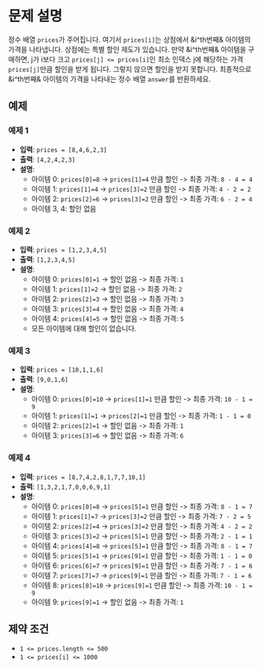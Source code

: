 # 문제 설명

정수 배열 `prices`가 주어집니다. 여기서 `prices[i]`는 상점에서 &i^th번째& 아이템의 가격을 나타냅니다. 
상점에는 특별 할인 제도가 있습니다. 만약 &i^th번째& 아이템을 구매하면, 
j가 i보다 크고 `prices[j] <= prices[i]`인 최소 인덱스 j에 해당하는 가격 `prices[j]`만큼 할인을 받게 됩니다. 
그렇지 않으면 할인을 받지 못합니다. 최종적으로 &i^th번째& 아이템의 가격을 나타내는 정수 배열 `answer`를 반환하세요.

## 예제

### 예제 1

- **입력**: `prices = [8,4,6,2,3]`
- **출력**: `[4,2,4,2,3]`
- **설명**:
    - 아이템 0: `prices[0]=8` -> `prices[1]=4` 만큼 할인 -> 최종 가격: `8 - 4 = 4`
    - 아이템 1: `prices[1]=4` -> `prices[3]=2` 만큼 할인 -> 최종 가격: `4 - 2 = 2`
    - 아이템 2: `prices[2]=6` -> `prices[3]=2` 만큼 할인 -> 최종 가격: `6 - 2 = 4`
    - 아이템 3, 4: 할인 없음

### 예제 2

- **입력**: `prices = [1,2,3,4,5]`
- **출력**: `[1,2,3,4,5]`
- **설명**:
  - 아이템 0: `prices[0]=1` -> 할인 없음 -> 최종 가격: `1`
  - 아이템 1: `prices[1]=2` -> 할인 없음 -> 최종 가격: `2`
  - 아이템 2: `prices[2]=3` -> 할인 없음 -> 최종 가격: `3`
  - 아이템 3: `prices[3]=4` -> 할인 없음 -> 최종 가격: `4`
  - 아이템 4: `prices[4]=5` -> 할인 없음 -> 최종 가격: `5`
  - 모든 아이템에 대해 할인이 없습니다.

### 예제 3

- **입력**: `prices = [10,1,1,6]`
- **출력**: `[9,0,1,6]`
- **설명**:
  - 아이템 0: `prices[0]=10` -> `prices[1]=1` 만큼 할인 -> 최종 가격: `10 - 1 = 9`
  - 아이템 1: `prices[1]=1` -> `prices[2]=1` 만큼 할인 -> 최종 가격: `1 - 1 = 0`
  - 아이템 2: `prices[2]=1` -> 할인 없음 -> 최종 가격: `1`
  - 아이템 3: `prices[3]=6` -> 할인 없음 -> 최종 가격: `6`

### 예제 4

- **입력**: `prices = [8,7,4,2,8,1,7,7,10,1]`
- **출력**: `[1,3,2,1,7,0,0,6,9,1]`
- **설명**:
  - 아이템 0: `prices[0]=8` -> `prices[5]=1` 만큼 할인 -> 최종 가격: `8 - 1 = 7`
  - 아이템 1: `prices[1]=7` -> `prices[3]=2` 만큼 할인 -> 최종 가격: `7 - 2 = 5`
  - 아이템 2: `prices[2]=4` -> `prices[3]=2` 만큼 할인 -> 최종 가격: `4 - 2 = 2`
  - 아이템 3: `prices[3]=2` -> `prices[5]=1` 만큼 할인 -> 최종 가격: `2 - 1 = 1`
  - 아이템 4: `prices[4]=8` -> `prices[5]=1` 만큼 할인 -> 최종 가격: `8 - 1 = 7`
  - 아이템 5: `prices[5]=1` -> `prices[9]=1` 만큼 할인 -> 최종 가격: `1 - 1 = 0`
  - 아이템 6: `prices[6]=7` -> `prices[9]=1` 만큼 할인 -> 최종 가격: `7 - 1 = 6`
  - 아이템 7: `prices[7]=7` -> `prices[9]=1` 만큼 할인 -> 최종 가격: `7 - 1 = 6`
  - 아이템 8: `prices[8]=10` -> `prices[9]=1` 만큼 할인 -> 최종 가격: `10 - 1 = 9`
  - 아이템 9: `prices[9]=1` -> 할인 없음 -> 최종 가격: `1`

## 제약 조건

- `1 <= prices.length <= 500`
- `1 <= prices[i] <= 1000`